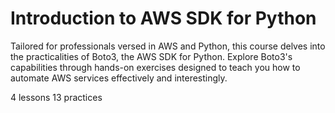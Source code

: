 # Introduction to AWS SDK for Python

Tailored for professionals versed in AWS and Python, this course delves into the practicalities of Boto3, the AWS SDK for Python. Explore Boto3's capabilities through hands-on exercises designed to teach you how to automate AWS services effectively and interestingly.

4 lessons
13 practices